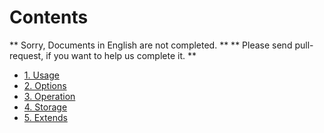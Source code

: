 Contents
======

** Sorry, Documents in English are not completed. **
** Please send pull-request, if you want to help us complete it. **

* [1. Usage](1.usage.md)
* [2. Options](2.options.md)
* [3. Operation](3.operation.md)
* [4. Storage](4.storage.md)
* [5. Extends](5.extends.md)


